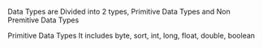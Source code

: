 Data Types are Divided into 2 types, 
    Primitive Data Types and Non Premitive Data Types

Primitive Data Types
  It includes byte, sort, int, long, float, double, boolean
